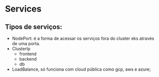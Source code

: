 # Services

## Tipos de serviços:
- NodePort: é a forma de acessar os serviços fora do cluster eks através de uma porta.
- ClusterIp
    - frontend
    - backend
    - db
- LoadBalance, só funciona com cloud pública como gcp, aws e azure;

```

```